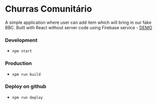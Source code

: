 # Churras Comunitário
A simple application where user can add item which will bring in our fake BBC.
Built with React without server code using Firebase service - [DEMO](https://bcarvalho89.github.io/churras-comunitario/)

### Development
- `npm start` 

### Production
- `npm run build`

### Deploy on github
- `npm run deploy`